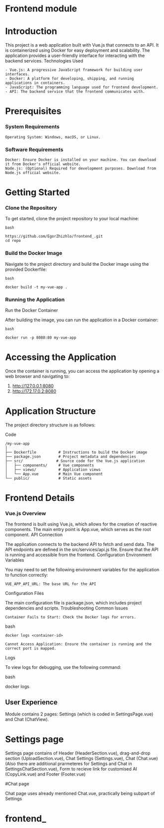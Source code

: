 # Frontend module

# Introduction

This project is a web application built with Vue.js that connects to an API. It is containerized using Docker for easy deployment and scalability. The application provides a user-friendly interface for interacting with the backend services.
Technologies Used

    - Vue.js: A progressive JavaScript framework for building user interfaces.
    - Docker: A platform for developing, shipping, and running applications in containers.
    - JavaScript: The programming language used for frontend development.
    - API: The backend service that the frontend communicates with.

# Prerequisites
### System Requirements

    Operating System: Windows, macOS, or Linux.

### Software Requirements

    Docker: Ensure Docker is installed on your machine. You can download it from Docker's official website.
    Node.js: (Optional) Required for development purposes. Download from Node.js official website.

# Getting Started
### Clone the Repository

To get started, clone the project repository to your local machine:

```
bash

https://github.com/EgorZhizhlo/frontend_.git
cd repo
```

### Build the Docker Image

Navigate to the project directory and build the Docker image using the provided Dockerfile:

```
bash

docker build -t my-vue-app .
```

### Running the Application
Run the Docker Container

After building the image, you can run the application in a Docker container:

```
bash

docker run -p 8080:80 my-vue-app
```

# Accessing the Application

Once the container is running, you can access the application by opening a web browser and navigating to:

1) http://127.0.0.1:8080
2) http://172.17.0.2:8080

# Application Structure

The project directory structure is as follows:

Code

```
/my-vue-app
│
├── Dockerfile          # Instructions to build the Docker image
├── package.json        # Project metadata and dependencies
├── src/               # Source code for the Vue.js application
│   ├── components/     # Vue components
│   ├── views/          # Application views
│   └── App.vue         # Main Vue component
└── public/             # Static assets
```

# Frontend Details
### Vue.js Overview

The frontend is built using Vue.js, which allows for the creation of reactive components. The main entry point is App.vue, which serves as the root component.
API Connection

The application connects to the backend API to fetch and send data. The API endpoints are defined in the src/services/api.js file. Ensure that the API is running and accessible from the frontend.
Configuration
Environment Variables

You may need to set the following environment variables for the application to function correctly:

    VUE_APP_API_URL: The base URL for the API

Configuration Files

The main configuration file is package.json, which includes project dependencies and scripts.
Troubleshooting
Common Issues

    Container Fails to Start: Check the Docker logs for errors.

bash

    docker logs <container-id>

    Cannot Access Application: Ensure the container is running and the correct port is mapped.

Logs

To view logs for debugging, use the following command:

bash

docker logs <container-id>

## User Experience

Module contains 2 pages: Settings (which is coded in SettingsPage.vue) and Chat (ChatView).

# Settings page 

Settings page contains of Header (HeaderSection.vue), drag-and-drop section (UploadSection.vue), Chat Settings (Settings.vue), Chat (Chat.vue) (Also there are additional prarmeteres for Settings and Chat in SettingsChatSection.vue), Form to recieve link for customised AI (CopyLink.vue) and Footer (Footer.vue)

#Chat page

Chat page uses already mentioned Chat.vue, practically being subpart of Settings

# frontend_

